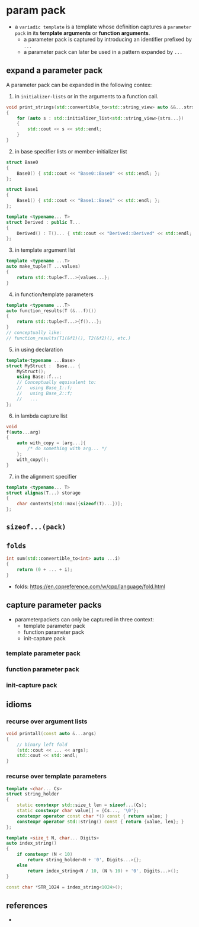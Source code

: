 # param pack
* a `variadic template` is a template whose definition captures a `parameter pack` in its **template arguments** or **function arguments**.
    * a parameter pack is captured by introducing an identifier prefixed by `...`
    * a parameter pack can later be used in a pattern expanded by `...`

## expand a parameter pack
A parameter pack can be expanded in the following contex:
1. in `initializer-lists` or in the arguments to a function call.
```cpp
void print_strings(std::convertible_to<std::string_view> auto &&...strs)
{
    for (auto s : std::initializer_list<std::string_view>{strs...})     // expand to initializer list
    {
        std::cout << s << std::endl;
    }
}
```

2. in base specifier lists or member-initializer list
```cpp
struct Base0
{
    Base0() { std::cout << "Base0::Base0" << std::endl; };
};

struct Base1
{
    Base1() { std::cout << "Base1::Base1" << std::endl; };
};

template <typename... T>
struct Derived : public T...                                                // base specifier list
{
    Derived() : T()... { std::cout << "Derived::Derived" << std::endl; };    // member-initializer list
};
```

3. in template argument list
```cpp
template <typename ...T>
auto make_tuple(T ...values)
{
    return std::tuple<T...>{values...};
}
```

4. in function/template parameters
```cpp
template <typename ...T>
auto function_results(T (&...f)())
{
    return std::tuple<T...>{f()...};
}
// conceptually like:
// function_results(T1(&f1)(), T2(&f2)(), etc.)
```

5. in using declaration
```cpp
template<typename ...Base>
struct MyStruct :  Base... {
    MyStruct();
    using Base::f...;
    // Conceptually equivalent to:
    //   using Base_1::f;
    //   using Base_2::f;
    //   ...
};
```

6. in lambda capture list
```cpp
void
f(auto...arg)
{
    auto with_copy = [arg...]{
        /* do something with arg... */
    };
    with_copy();
}
```

7. in the alignment specifier
```cpp
template <typename... T>
struct alignas(T...) storage
{
    char contents[std::max({sizeof(T)...})];
};
```

## `sizeof...(pack)`
## `folds`
```cpp
int sum(std::convertible_to<int> auto ...i)
{
    return (0 + ... + i);
}
```
* folds: https://en.cppreference.com/w/cpp/language/fold.html

## capture parameter packs
* parameterpackets can only be captured in three context:
    * template parameter pack
    * function parameter pack
    * init-capture pack

### template parameter pack
### function parameter pack
### init-capture pack


## idioms

### recurse over argument lists
```cpp
void printall(const auto &...args)
{
    // binary left fold
    (std::cout << ... << args);
    std::cout << std::endl;
}
```

### recurse over template parameters
```cpp
template <char... Cs>
struct string_holder
{
    static constexpr std::size_t len = sizeof...(Cs);
    static constexpr char value[] = {Cs..., '\0'};
    constexpr operator const char *() const { return value; }
    constexpr operator std::string() const { return {value, len}; }
};

template <size_t N, char... Digits>
auto index_string()
{
    if constexpr (N < 10)
        return string_holder<N + '0', Digits...>{};
    else
        return index_string<N / 10, (N % 10) + '0', Digits...>();
}

const char *STR_1024 = index_string<1024>();
```

## references
* 
